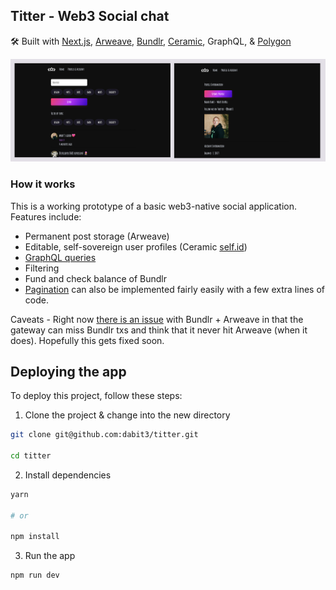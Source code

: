 ## Titter - Web3 Social chat

🛠 Built with [Next.js](https://nextjs.org/), [Arweave](https://www.arweave.org/), [Bundlr](https://bundlr.network/), [Ceramic](https://ceramic.network/), GraphQL, & [Polygon](https://polygon.technology/)

![Titter](headerimage.jpg)

### How it works

This is a working prototype of a basic web3-native social application. Features include:

- Permanent post storage (Arweave)
- Editable, self-sovereign user profiles (Ceramic [self.id](https://self.id/))
- [GraphQL queries](https://gql-guide.vercel.app/)
- Filtering
- Fund and check balance of Bundlr
- [Pagination](https://gql-guide.vercel.app/#pagination) can also be implemented fairly easily with a few extra lines of code.

Caveats - Right now [there is an issue](https://github.com/Bundlr-Network/js-client/issues/35) with Bundlr + Arweave in that the gateway can miss Bundlr txs and think that it never hit Arweave (when it does). Hopefully this gets fixed soon.

## Deploying the app

To deploy this project, follow these steps:

1. Clone the project & change into the new directory

```sh
git clone git@github.com:dabit3/titter.git

cd titter
```

2. Install dependencies

```sh
yarn

# or

npm install
```

3. Run the app

```sh
npm run dev
```